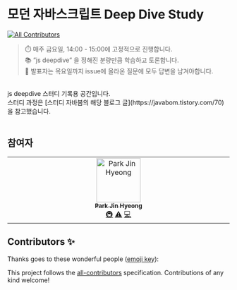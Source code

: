 # 모던 자바스크립트 Deep Dive Study
<!-- ALL-CONTRIBUTORS-BADGE:START - Do not remove or modify this section -->
[![All Contributors](https://img.shields.io/badge/all_contributors-1-orange.svg?style=flat-square)](#contributors-)
<!-- ALL-CONTRIBUTORS-BADGE:END -->

> ⏱️ 매주 금요일, 14:00 - 15:00에 고정적으로 진행합니다.  
> 📚 ”js deepdive” 을 정해진 분량만큼 학습하고 토론합니다.  
> 👥 발표자는 목요일까지 issue에 올라온 질문에 모두 답변을 남겨야합니다.

<br/>
js deepdive 스터디 기록용 공간입니다.<br/>
스터디 과정은 [스터디 자바봄의 해당 블로그 글](https://javabom.tistory.com/70) 을 참고했습니다.
<br/><br/>

## 참여자

<!-- ALL-CONTRIBUTORS-LIST:START - Do not remove or modify this section -->
<!-- prettier-ignore-start -->
<!-- markdownlint-disable -->
<table>
  <tbody>
    <tr>
      <td align="center" valign="top" width="14.28%"><a href="https://velog.io/@hijh1200"><img src="https://avatars.githubusercontent.com/u/89106773?v=4?s=100" width="100px;" alt="Park Jin Hyeong"/><br /><sub><b>Park Jin Hyeong</b></sub></a><br /><a href="#infra-hijh1200" title="Infrastructure (Hosting, Build-Tools, etc)">🚇</a> <a href="https://github.com/hwangyena/js-deepdive/commits?author=hijh1200" title="Tests">⚠️</a> <a href="https://github.com/hwangyena/js-deepdive/commits?author=hijh1200" title="Code">💻</a></td>
    </tr>
  </tbody>
</table>

<!-- markdownlint-restore -->
<!-- prettier-ignore-end -->

<!-- ALL-CONTRIBUTORS-LIST:END -->

## Contributors ✨

Thanks goes to these wonderful people ([emoji key](https://allcontributors.org/docs/en/emoji-key)):

<!-- ALL-CONTRIBUTORS-LIST:START - Do not remove or modify this section -->
<!-- prettier-ignore-start -->
<!-- markdownlint-disable -->
<!-- markdownlint-restore -->
<!-- prettier-ignore-end -->
<!-- ALL-CONTRIBUTORS-LIST:END -->

This project follows the [all-contributors](https://github.com/all-contributors/all-contributors) specification. Contributions of any kind welcome!